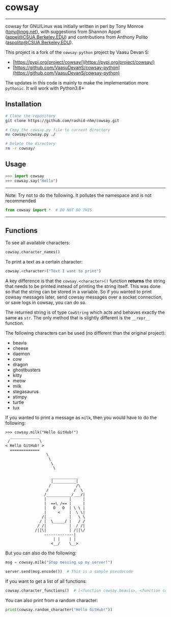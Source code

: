 # cowsay
---

cowsay for GNU/Linux was initially written in perl by Tony Monroe (tony@nog.net), with suggestions from Shannon Appel (appel@CSUA.Berkeley.EDU) and contributions from Anthony Polito (aspolito@CSUA.Berkeley.EDU).


This project is a fork of the `cowsay-python` project by Vaasu Devan S:
- [https://pypi.org/project/cowsay/](https://pypi.org/project/cowsay/)
- [https://github.com/VaasuDevanS/cowsay-python](https://github.com/VaasuDevanS/cowsay-python)


The updates in this code is mainly to make the implementation more `pythonic`. It will work with Python3.6+


## Installation
```bash
# Clone the repository
git clone https://github.com/rashid-nhm/cowsay.git

# Copy the cowsay.py file to current directory
mv cowsay/cowsay.py ./

# Delete the directory
rm -r cowsay/
```

## Usage
```python
>>> import cowsay
>>> cowsay.say("Hello")
```

---
Note: Try not to do the following. It pollutes the namespace and is not recommended
```python
from cowsay import *  # DO NOT DO THIS
```
---

## Functions
To see all available characters:
```python
cowsay.character_names()
```

To print a text as a certain character:
```python
cowsay.<character>("Text I want to print")
```
A key difference is that the `cowsay.<character>()` function **returns** the string that needs to be printed
instead of printing the string itself. This was done so that the string can be stored in a variable. So if you
wanted to print cowsay messages later, send cowsay messages over a socket connection, or save logs in cowsay, 
you can do so.

The returned string is of type `CowString` which acts and behaves exactly the same as `str`. The only method that
is slightly different is the `__repr__` function.

The following characters can be used (no different than the original project):
- beavis
- cheese
- daemon
- cow
- dragon
- ghostbusters
- kitty
- meow
- milk  
- stegasaurus
- stimpy
- turtle 
- tux

If you wanted to print a message as `milk`, then you would have to do the following:
```
>>> cowsay.milk("Hello GitHub!")
  _____________
 /             \
< Hello GitHub! >
  =============
                  \
                   \
                    \
                     \
                     
                    ____________ 
                    |__________|
                   /           /\
                  /           /  \
                 /___________/___/|
                 |          |     |
                 |  ==\ /== |     |
                 |   O   O  | \ \ |
                 |     <    |  \ \|
                /|          |   \ \
               / |  \_____/ |   / /
              / /|          |  / /|
             /||\|          | /||\/
                 -------------|   
                     | |    | | 
                    <__/    \__>
```
But you can also do the following:
```python
msg = cowsay.milk("Stop messing up my server!")

server.send(msg.encode())  # This is a sample pseudocode
```

If you want to get a list of all functions:
```python
cowsay.character_functions()  # [<function cowsay.beavis>, <function cowsay.cheese>, ...]
```

You can also print from a random character:
```python
print(cowsay.random_character("Hello GitHub!"))
```
